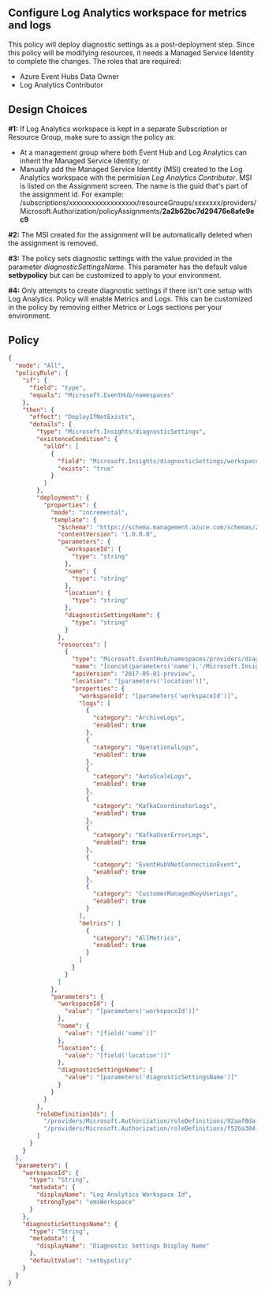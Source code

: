 ## Configure Log Analytics workspace for metrics and logs

This policy will deploy diagnostic settings as a post-deployment step.  Since this policy will be modifying resources, it needs a Managed Service Identity to complete the changes.  The roles that are required:

* Azure Event Hubs Data Owner
* Log Analytics Contributor

## Design Choices

**#1:** If Log Analytics workspace is kept in a separate Subscription or Resource Group, make sure to assign the policy as:

* At a management group where both Event Hub and Log Analytics can inherit the Managed Service Identity; or
* Manually add the Managed Service Identity (MSI) created to the Log Analytics workspace with the permision *Log Analytics Contributor*.  MSI is listed on the Assignment screen.  The name is the guid that's part of the assignment id.  For example:
  /subscriptions/xxxxxxxxxxxxxxxxxx/resourceGroups/xxxxxxx/providers/Microsoft.Authorization/policyAssignments/**2a2b62bc7d29476e8afe9ec9**

**#2:** The MSI created for the assignment will be automatically deleted when the assignment is removed.

**#3:** The policy sets diagnostic settings with the value provided in the parameter *diagnosticSettingsName*.  This parameter has the default value **setbypolicy** but can be customized to apply to your environment.

**#4:** Only attempts to create diagnostic settings if there isn't one setup with Log Analytics.  Policy will enable Metrics and Logs.  This can be customized in the policy by removing either Metrics or Logs sections per your environment.

## Policy

```json
{
  "mode": "All",
  "policyRule": {
    "if": {
      "field": "type",
      "equals": "Microsoft.EventHub/namespaces"
    },
    "then": {
      "effect": "DeployIfNotExists",
      "details": {
        "type": "Microsoft.Insights/diagnosticSettings",
        "existenceCondition": {
          "allOf": [
            {
              "field": "Microsoft.Insights/diagnosticSettings/workspaceId",
              "exists": "true"
            }
          ]
        },
        "deployment": {
          "properties": {
            "mode": "incremental",
            "template": {
              "$schema": "https://schema.management.azure.com/schemas/2015-01-01/deploymentTemplate.json#",
              "contentVersion": "1.0.0.0",
              "parameters": {
                "workspaceId": {
                  "type": "string"
                },
                "name": {
                  "type": "string"
                },
                "location": {
                  "type": "string"
                },
                "diagnosticSettingsName": {
                  "type": "string"
                }
              },
              "resources": [
                {
                  "type": "Microsoft.EventHub/namespaces/providers/diagnosticsettings",
                  "name": "[concat(parameters('name'),'/Microsoft.Insights/', parameters('diagnosticSettingsName'))]",
                  "apiVersion": "2017-05-01-preview",
                  "location": "[parameters('location')]",
                  "properties": {
                    "workspaceId": "[parameters('workspaceId')]",
                    "logs": [
                      {
                        "category": "ArchiveLogs",
                        "enabled": true
                      },
                      {
                        "category": "OperationalLogs",
                        "enabled": true
                      },
                      {
                        "category": "AutoScaleLogs",
                        "enabled": true
                      },
                      {
                        "category": "KafkaCoordinatorLogs",
                        "enabled": true
                      },
                      {
                        "category": "KafkaUserErrorLogs",
                        "enabled": true
                      },
                      {
                        "category": "EventHubVNetConnectionEvent",
                        "enabled": true
                      },
                      {
                        "category": "CustomerManagedKeyUserLogs",
                        "enabled": true
                      }
                    ],
                    "metrics": [
                      {
                        "category": "AllMetrics",
                        "enabled": true
                      }
                    ]
                  }
                }
              ]
            },
            "parameters": {
              "workspaceId": {
                "value": "[parameters('workspaceId')]"
              },
              "name": {
                "value": "[field('name')]"
              },
              "location": {
                "value": "[field('location')]"
              },
              "diagnosticSettingsName": {
                "value": "[parameters('diagnosticSettingsName')]"
              }
            }
          }
        },
        "roleDefinitionIds": [
          "/providers/Microsoft.Authorization/roleDefinitions/92aaf0da-9dab-42b6-94a3-d43ce8d16293",
          "/providers/Microsoft.Authorization/roleDefinitions/f526a384-b230-433a-b45c-95f59c4a2dec"
        ]
      }
    }
  },
  "parameters": {
    "workspaceId": {
      "type": "String",
      "metadata": {
        "displayName": "Log Analytics Workspace Id",
        "strongType": "omsWorkspace"
      }
    },
    "diagnosticSettingsName": {
      "type": "String",
      "metadata": {
        "displayName": "Diagnostic Settings Display Name"
      },
      "defaultValue": "setbypolicy"
    }
  }
}
```
